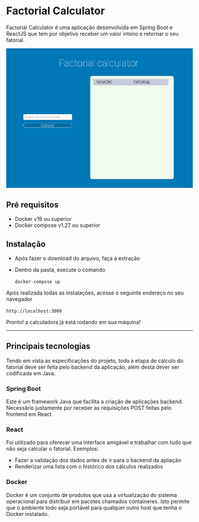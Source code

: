 # Factorial Calculator

Factorial Calculator é uma aplicação desenvolvida em Spring Boot e ReactJS que tem por objetivo receber um valor inteiro e retornar o seu fatorial.

![Factorial calculator interface](images/client_interface.png)

## Pré requisitos

- Docker v19 ou superior
- Docker compose v1.27 ou superior

## Instalação

- Após fazer o download do arquivo, faça a extração
- Dentro da pasta, execute o comando

    `docker-compose up`

Após realizada todas as instalações, acesse o seguinte endereço no seu navegador

`http://localhost:3000`

Pronto! a calculadora já está rodando em sua máquina!

---

## Principais tecnologias

Tendo em vista as especificações do projeto, toda a etapa de cálculo do fatorial deve ser feita pelo backend da aplicação, além desta dever ser codificada em Java.

### Spring Boot
Este é um framework Java que facilita a criação de aplicações backend. Necessário justamente por receber as requisições POST feitas pelo frontend em React.

### React
Foi utilizado para oferecer uma interface amigável e trabalhar com tudo que não seja calcular o fatorial. Exemplos:

- Fazer a validação dos dados antes de ir para o backend da apliação
- Renderizar uma lista com o histórico dos cálculos realizados

### Docker

Docker é um conjunto de produtos que usa a virtualização do sistema operacional para distribuir em pacotes chamados containeres. Isto permite que o ambiente todo seja portável para qualquer outro host que tenha o Docker instalado.